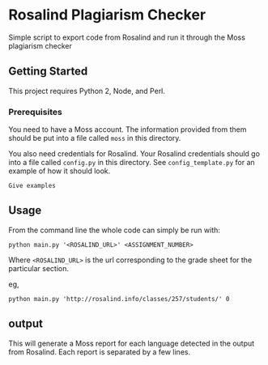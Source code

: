 # Rosalind Plagiarism Checker

Simple script to export code from Rosalind and run it through the Moss plagiarism checker

## Getting Started

This project requires Python 2, Node, and Perl.

### Prerequisites

You need to have a Moss account. The information provided from them should be put into a file called `moss` in this directory.

You also need credentials for Rosalind. Your Rosalind credentials should go into a file called `config.py` in this directory. See `config_template.py` for an example of how it should look.

```
Give examples
```

## Usage

From the command line the whole code can simply be run with:
```
python main.py '<ROSALIND_URL>' <ASSIGNMENT_NUMBER>
```
Where `<ROSALIND_URL>` is the url corresponding to the grade sheet for the particular section.

eg,
```
python main.py 'http://rosalind.info/classes/257/students/' 0
```

## output
This will generate a Moss report for each language detected in the output from Rosalind. Each report is separated by a few lines.
